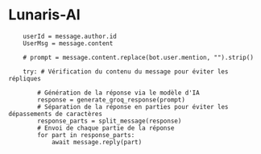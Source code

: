 # Lunaris-AI

        userId = message.author.id
        UserMsg = message.content

        # prompt = message.content.replace(bot.user.mention, "").strip()

        try: # Vérification du contenu du message pour éviter les répliques

            # Génération de la réponse via le modèle d'IA
            response = generate_groq_response(prompt)
            # Séparation de la réponse en parties pour éviter les dépassements de caractères
            response_parts = split_message(response)
            # Envoi de chaque partie de la réponse
            for part in response_parts:
                await message.reply(part)